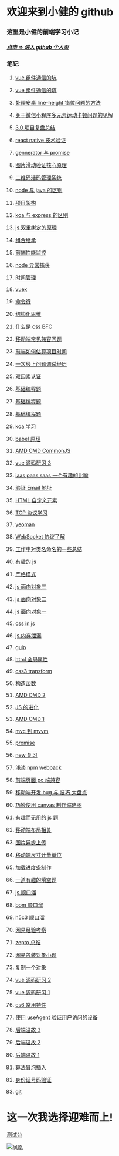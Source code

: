 <!--
 * @Description:
 * @Author: 靳小健
 * @Email: jinxiaojian@youxin.com
 * @LastEditors: 靳小健
 * @Date: 2016-01-31 14:39:32
 * @LastEditTime: 2019-03-12 20:18:15
 -->

# 欢迎来到小健的 github

### 这里是小健的前端学习小记

##### [点击 => 进入 github 个人页](https://github.com/jxj322991)

### 笔记

1.  [vue 组件通信的坑](2019/03/0312.html)

1.  [vue 组件通信的坑](2018/10/z15.md)

1.  [处理安卓 line-height 错位问题的方法](2018/08/z9.md)

1.  [关于微信小程序多元素运动卡顿问题的见解](2018/08/z8.md)

1.  [3.0 项目复盘总结](2018/07/z7.md)

1.  [react native 技术验证](https://github.com/jxj322991/react_native_study2)

1.  [gennerator 与 promise](2018/03/02.md)

1.  [图片滑动验证核心原理](https://github.com/jxj322991/verify_user)

1.  [二维码活码管理系统](https://github.com/jxj322991/2code)

1.  [node 与 java 的区别](2018/01/25.md)

1.  [项目架构](2018/01/23.md)

1.  [koa 与 express 的区别](2018/01/22.md)

1.  [js 双重绑定的原理](2018/01/21.md)

1.  [组合继承](2018/01/19.md)

1.  [前端性能监控](2018/01/16.md)

1.  [node 异常捕获](2018/01/01.md)

1.  [时间管理](2018/12/z19.md)

1.  [vuex](2018/12/z20.md)

1.  [命令行](2018/12/z21.md)

1.  [结构化思维](2018/12/z18.md)

1.  [什么是 css BFC](2017/12/06.md)

1.  [移动端常见兼容问题](2017/12/04.md)

1.  [前端如何估算项目时间](2017/11/21.md)

1.  [一次线上问题调试经历](2017/11/20.md)

1.  [双因素认证](2017/11/07.md)

1.  [基础编程题](2017/09/0924.md)

1.  [基础编程题](2017/09/0922.md)

1.  [基础编程题](2017/09/0909.md)

1.  [koa 学习](2017/08/0821.md)

1.  [babel 原理](2017/08/0810.md)

1.  [AMD CMD CommonJS](2017/08/0809.md)

1.  [vue 源码研习 3](2017/08/vue03)

1.  [iaas paas saas 一个有趣的比喻](2017/07/0725.md)

1.  [验证 Email 地址](2017/06/0625.md)

1.  [HTML 自定义元素](2017/06/0622.md)

1.  [TCP 协议学习](2017/06/0614.md)

1.  [yeoman](2017/06/0601.md)

1.  [WebSocket 协议了解](2017/05/0526.md)

1.  [工作中对类名命名的一些总结](2017/05/0523.md)

1.  [有趣的 js](2017/04/0429.md)

1.  [严格模式](2017/04/0430.md)

1.  [ js 面向对象三 ](2017/04/0428.md)

1.  [ js 面向对象二 ](2017/04/0427.md)

1.  [ js 面向对象一 ](2017/04/0426.md)

1.  [ css in js ](2017/04/0424.md)

1.  [ js 内存泄漏 ](2017/04/0423.md)

1.  [ gulp ](2017/04/0422.md)

1.  [html 全局属性](2017/04/0420.md)

1.  [css3 transform](2017/04/0419.md)

1.  [构造函数](2017/04/0418.md)

1.  [AMD CMD 2](2017/04/0414.md)

1.  [JS 的进化](2017/04/0413.md)

1.  [AMD CMD 1](2017/04/0412.md)

1.  [mvc 到 mvvm](2017/04/0410.md)

1.  [promise](2017/04/0404.md)

1.  [new 复习](2017/04/0403.md)

1.  [浅谈 npm webpack](2017/04/0402.md)

1.  [前端页面 pc 端兼容](2017/04/0401.md)

1.  [移动端开发 bug 与 技巧 大盘点](2017/03/29.md)

1.  [巧妙使用 canvas 制作缩略图](2017/03/27.md)

1.  [有趣而无用的 js 题](2017/03/26.md)

1.  [移动端布局相关](2017/03/21.md)

1.  [图片异步上传](2017/03/20.md)

1.  [移动端尺寸计量单位](2017/03/19.md)

1.  [加载进度条制作](2017/03/18.md)

1.  [一道有趣的填空题](2017/03/17.md)

1.  [js 顺口溜](2017/03/16.md)

1.  [bom 顺口溜](2017/03/15.md)

1.  [h5c3 顺口溜](2017/03/14.md)

1.  [网易经验考察](2017/03/zj0307.md)

1.  [zepto 总结](2017/03/zj0306.md)

1.  [网易包装对象小题](2017/03/zj0305.md)

1.  [复制一个对象](2017/03/zj0303.md)

1.  [vue 源码研习 2](2017/02/vue02)

1.  [vue 源码研习 1](2017/02/vue01)

1.  [es6 常用特性](2017/02/es6.md)

1.  [使用 useAgent 验证用户访问的设备](2017/02/zk0225.md)

1.  [后端温故 3](2017/02/zk0203.md)

1.  [后端温故 2](2017/02/zk0202.md)

1.  [后端温故 1](2017/02/zk0201.md)

1.  [算法冒泡插入](2017/01/zl0102.md)

1.  [身份证号码验证](2017/01/zl0104.md)

1.  [ git ](2018/04/09.md)

# 这一次我选择迎难而上!

[测试台](test/index.html)

<!-- 1. [好友助力活动:经验](2018/06/z5.md) -->

<!-- 1. [vue 常见的技术栈](2017/08/0822.md) -->

<!-- 1. [ rem 计算的相关经验 ](2018/04/18.md) -->

<!-- [知识汇总](https://jxj322991.github.io/siwei/) -->

![凤凰](img/fenhuan.jpg)
